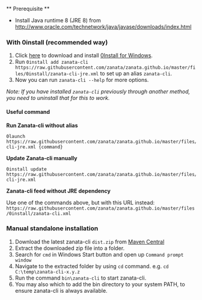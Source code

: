 ** Prerequisite **
- Install Java runtime 8 (JRE 8) from http://www.oracle.com/technetwork/java/javase/downloads/index.html

### With 0install (recommended way)
1. Click [here](http://0install.de/files/zero-install.exe) to download and install [0Install for Windows](http://0install.net/install-windows.html).
2. Run `0install add zanata-cli https://raw.githubusercontent.com/zanata/zanata.github.io/master/files/0install/zanata-cli-jre.xml` to set up an alias `zanata-cli`.
3. Now you can run `zanata-cli --help` for more options.

*Note: If you have installed `zanata-cli` previously through another method, you need to uninstall that for this to work.*

#### Useful command

**Run Zanata-cli without alias**
```
0launch https://raw.githubusercontent.com/zanata/zanata.github.io/master/files/0install/zanata-cli-jre.xml {command}
```

**Update Zanata-cli manually**
```
0install update https://raw.githubusercontent.com/zanata/zanata.github.io/master/files/0install/zanata-cli-jre.xml
```

**Zanata-cli feed without JRE dependency**

Use one of the commands above, but with this URL instead:
`https://raw.githubusercontent.com/zanata/zanata.github.io/master/files/0install/zanata-cli.xml`

### Manual standalone installation

1. Download the latest zanata-cli `dist.zip` from [Maven Central](https://search.maven.org/#search%7Cga%7C1%7Cg%3Aorg.zanata%20a%3Azanata-cli)
2. Extract the downloaded zip file into a folder.
3. Search for `cmd` in Windows Start button and open up `Command prompt window`
4. Navigate to the extracted folder by using `cd` command. e.g. `cd C:\temp\zanata-cli-x.y.z`
5. Run the command `bin\zanata-cli` to start zanata-cli.
6. You may also which to add the bin directory to your system PATH, to ensure zanata-cli is always available.
